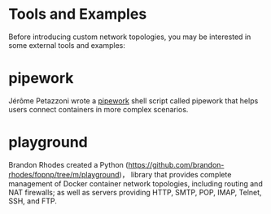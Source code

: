 # Tools and Examples
Before introducing custom network topologies, you may be interested in some external tools and examples:

# pipework
Jérôme Petazzoni wrote a [pipework](https://github.com/jpetazzo/pipework) shell script called pipework that helps users connect containers in more complex scenarios.

# playground
Brandon Rhodes created a Python (https://github.com/brandon-rhodes/fopnp/tree/m/playground)， library that provides complete management of Docker container network topologies, including routing and NAT firewalls; as well as servers providing HTTP, SMTP, POP, IMAP, Telnet, SSH, and FTP.
